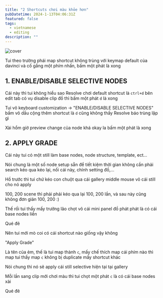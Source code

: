```yaml
---
title: "2 Shortcuts chơi màu khỏe hơn"
pubDatetime: 2024-1-13T04:06:31Z
featured: false
tags:
  - vietnamese
  - editing
description: ""
---
```


![cover](@assets/images/davinci-resolve-nerd.png)

Tui theo trường phái map shortcut không trùng với keymap default của davinci và cố gắng một phím nhấn, bấm một phát là xong

## 1. ENABLE/DISABLE SELECTIVE NODES

Cái này thì tui không hiểu sao Resolve chơi default shortcut là `ctrl+d` bên edit tab có vụ disable clip đồ thì bấm một phát `d` là xong

Tui vô keyboard customization -> "ENABLE/DISABLE SELECTIVE NODES" bấm vô dấu cộng thêm shortcut là `d` cũng không thấy Resolve báo trùng lặp gì

Xài hổm giờ preview change của node khá okay la bấm một phát là xong

## 2. APPLY GRADE

Cái này tui có một still làm base nodes, node structure, template, ect... 

Nói chung là một số node setup sẵn để tiết kiệm thời gian không cần phải search kéo qua kéo lại, nối cái này, chỉnh setting đồ,...

Hồ trước thì tui chứ kéo con chuột qua cái gallery middle mouse vô cái still cho nó apply

100, 200 scene thì phải phải kéo qua lại 100, 200 lần, và sau này cũng không đơn giản 100, 200 :)

Thế rồi tui thấy mấy trưởng lão chọt vô cái mini panel đồ phát phát là có cái base nodes liền

Qué đẽ

Nên tui mới mò coi có cái shortcut nào giống vậy không

"Apply Grade"

Là tên của ẻm, thế là tui map thành `c`, mấy chế thích map cái phím nào thì map tui thấy map `c` không bị duplicate mấy shortcut khác

Nói chung thì nó sẽ apply cái still selective hiện tại tại gallery

Mỗi lần sang clip mới chơi màu thì tui chọt một phát `c` là có cái base nodes xài

Qué đẽ
